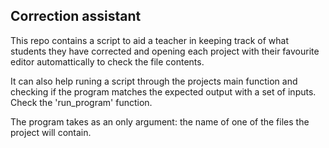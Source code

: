 ## Correction assistant
This repo contains a script to aid a teacher in keeping track of what students they have corrected and opening each project with their favourite editor automattically to check the file contents.

It can also help runing a script through the projects main function and checking if the program matches the expected output with a set of inputs. Check the 'run_program' function.

The program takes as an only argument: the name of one of the files the project will contain.
